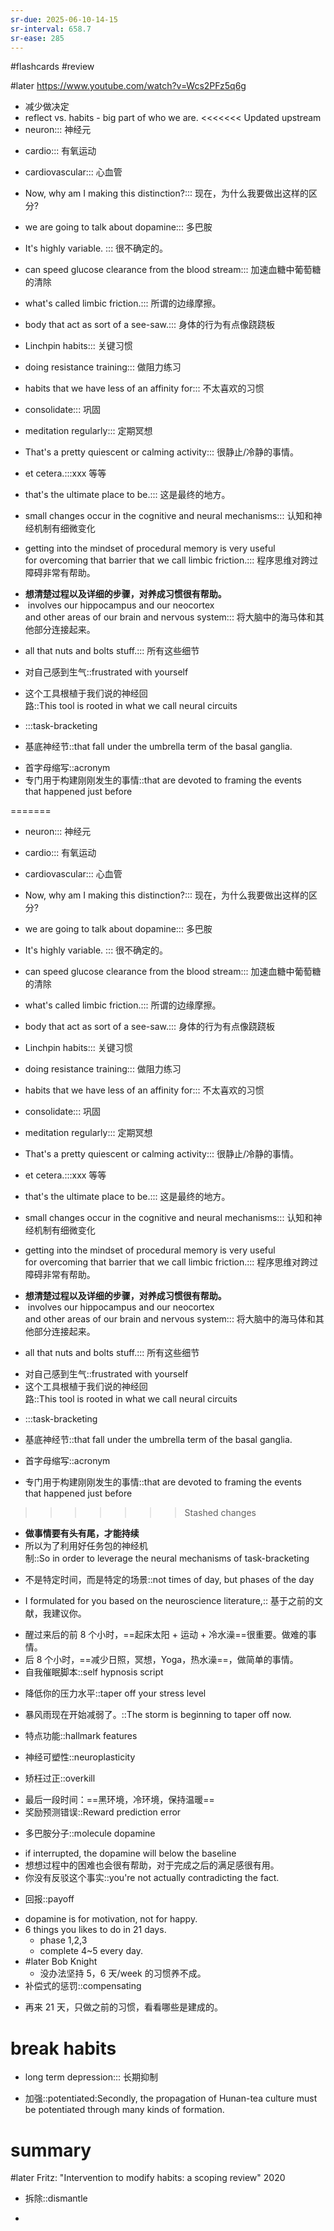 ```yaml
---
sr-due: 2025-06-10-14-15
sr-interval: 658.7
sr-ease: 285
---
```


#flashcards 
#review

#later https://www.youtube.com/watch?v=Wcs2PFz5q6g
- 减少做决定
- reflect  vs. habits - big part of who we are.
<<<<<<< Updated upstream
- neuron::: 神经元
<!--SR:!2023-12-25,3,264!2023-12-25,3,264-->
- cardio::: 有氧运动
<!--SR:!2023-12-25,3,264!2023-12-25,3,264-->
- cardiovascular::: 心血管
<!--SR:!2023-12-25,3,264!2023-12-25,3,264-->
- Now, why am I making this distinction?::: 现在，为什么我要做出这样的区分?
<!--SR:!2024-05-03,294,250!2023-12-25,3,264-->
- we are going to talk about dopamine::: 多巴胺
<!--SR:!2024-04-24,285,250!2023-12-25,3,264-->
- It's highly variable. ::: 很不确定的。
<!--SR:!2023-12-25,3,264!2023-12-25,3,264-->
- can speed glucose clearance from the blood stream::: 加速血糖中葡萄糖的清除
<!--SR:!2023-12-25,3,264!2023-12-25,3,264-->
- what's called limbic friction.::: 所谓的边缘摩擦。
<!--SR:!2024-05-04,295,250!2023-12-25,3,264-->
- body that act as sort of a see-saw.::: 身体的行为有点像跷跷板
<!--SR:!2023-12-25,3,264!2023-12-25,3,264-->
- Linchpin habits::: 关键习惯
<!--SR:!2024-04-26,287,245!2023-12-25,3,264-->
- doing resistance training::: 做阻力练习
<!--SR:!2023-12-25,3,264!2023-12-25,3,264-->
- habits that we have less of an affinity for::: 不太喜欢的习惯
<!--SR:!2023-12-25,3,264!2023-12-25,3,264-->
- consolidate::: 巩固
<!--SR:!2023-12-25,3,264!2023-12-25,3,264-->
- meditation regularly::: 定期冥想
<!--SR:!2024-11-13,427,265!2023-12-25,3,264-->
- That's a pretty quiescent or calming activity::: 很静止/冷静的事情。
<!--SR:!2023-12-25,3,264!2023-12-25,3,264-->
- et cetera.:::xxx 等等
<!--SR:!2023-12-25,3,264!2000-01-01,1,250-->
- that's the ultimate place to be.::: 这是最终的地方。
<!--SR:!2023-12-25,3,264!2023-12-25,3,264-->
- small changes occur in the cognitive and neural mechanisms::: 认知和神经机制有细微变化
<!--SR:!2023-12-25,3,264!2023-12-25,3,264-->
- getting into the mindset of procedural memory is very useful for overcoming that barrier that we call limbic friction.::: 程序思维对跨过障碍非常有帮助。
<!--SR:!2025-05-01,499,250!2000-01-01,1,250-->
- **想清楚过程以及详细的步骤，对养成习惯很有帮助。**
-  involves our hippocampus and our neocortex and other areas of our brain and nervous system::: 将大脑中的海马体和其他部分连接起来。
<!--SR:!2023-12-25,3,264!2023-12-25,3,264-->
- all that nuts and bolts stuff.::: 所有这些细节
<!--SR:!2023-12-25,3,264!2023-12-25,3,264-->
- 对自己感到生气::frustrated with yourself
<!--SR:!2023-12-25,3,264-->
- 这个工具根植于我们说的神经回路::This tool is rooted in what we call neural circuits
<!--SR:!2023-12-25,3,264-->
- :::task-bracketing
<!--SR:!2024-06-02,324,272!2023-12-25,3,264-->
- 基底神经节::that fall under the umbrella term of the basal ganglia.
<!--SR:!2023-12-25,3,264-->
- 首字母缩写::acronym <!--SR:!2023-12-16-11-05,87.1,130-->
- 专门用于构建刚刚发生的事情::that are devoted to framing the events that happened just before
<!--SR:!2023-12-25,3,264-->
=======
- neuron::: 神经元
<!--SR:!2023-12-25,3,264!2023-12-25,3,264-->
- cardio::: 有氧运动
<!--SR:!2023-12-25,3,264!2023-12-25,3,264-->
- cardiovascular::: 心血管
<!--SR:!2024-02-09,210,210!2023-12-25,3,264-->
- Now, why am I making this distinction?::: 现在，为什么我要做出这样的区分?
<!--SR:!2024-04-22,283,250!2023-12-25,3,264-->
- we are going to talk about dopamine::: 多巴胺
<!--SR:!2023-12-25,3,264!2023-12-25,3,264-->
- It's highly variable. ::: 很不确定的。
<!--SR:!2023-12-25,3,264!2023-12-25,3,264-->
- can speed glucose clearance from the blood stream::: 加速血糖中葡萄糖的清除
<!--SR:!2023-12-25,3,264!2023-12-25,3,264-->
- what's called limbic friction.::: 所谓的边缘摩擦。
<!--SR:!2024-02-02,203,205!2023-12-25,3,264-->
- body that act as sort of a see-saw.::: 身体的行为有点像跷跷板
<!--SR:!2023-12-25,3,264!2023-12-25,3,264-->
- Linchpin habits::: 关键习惯
<!--SR:!2023-12-25,3,264!2023-12-25,3,264-->
- doing resistance training::: 做阻力练习
<!--SR:!2023-12-25,3,264!2023-12-25,3,264-->
- habits that we have less of an affinity for::: 不太喜欢的习惯
<!--SR:!2024-04-04,265,250!2023-12-25,3,264-->
- consolidate::: 巩固
<!--SR:!2023-12-25,3,264!2023-12-25,3,264-->
- meditation regularly::: 定期冥想
<!--SR:!2023-12-25,3,264!2023-12-25,3,264-->
- That's a pretty quiescent or calming activity::: 很静止/冷静的事情。
<!--SR:!2000-01-01,1,250!2023-12-25,3,264-->
- et cetera.:::xxx 等等
<!--SR:!2024-04-06,267,245!2023-12-25,3,264-->
- that's the ultimate place to be.::: 这是最终的地方。
<!--SR:!2023-12-25,3,264!2023-12-25,3,264-->
- small changes occur in the cognitive and neural mechanisms::: 认知和神经机制有细微变化
<!--SR:!2024-02-04,205,205!2023-12-25,3,264-->
- getting into the mindset of procedural memory is very useful for overcoming that barrier that we call limbic friction.::: 程序思维对跨过障碍非常有帮助。
<!--SR:!2023-12-25,3,264!2023-12-25,3,264-->
- **想清楚过程以及详细的步骤，对养成习惯很有帮助。**
-  involves our hippocampus and our neocortex and other areas of our brain and nervous system::: 将大脑中的海马体和其他部分连接起来。
<!--SR:!2000-01-01,1,250!2023-12-25,3,264-->
- all that nuts and bolts stuff.::: 所有这些细节
<!--SR:!2023-12-25,3,264!2023-12-25,3,264-->
- 对自己感到生气::frustrated with yourself <!--SR:!2024-01-19-15-49,189,192-->
- 这个工具根植于我们说的神经回路::This tool is rooted in what we call neural circuits
<!--SR:!2023-12-25,3,264-->
- :::task-bracketing
<!--SR:!2023-12-25,3,264!2023-12-25,3,264-->
- 基底神经节::that fall under the umbrella term of the basal ganglia.
<!--SR:!2023-12-25,3,264-->
- 首字母缩写::acronym
<!--SR:!2023-12-25,3,264-->
- 专门用于构建刚刚发生的事情::that are devoted to framing the events that happened just before
<!--SR:!2023-12-25,3,264-->
>>>>>>> Stashed changes
- **做事情要有头有尾，才能持续**
- 所以为了利用好任务包的神经机制::So in order to leverage the neural mechanisms of task-bracketing
<!--SR:!2023-12-25,3,264-->
- 不是特定时间，而是特定的场景::not times of day, but phases of the day
<!--SR:!2023-12-25,3,264-->
- I formulated for you based on the neuroscience literature,:: 基于之前的文献，我建议你。
<!--SR:!2023-12-25,3,264-->
- 醒过来后的前 8 个小时，==起床太阳 + 运动 + 冷水澡==很重要。做难的事情。
- 后 8 个小时，==减少日照，冥想，Yoga，热水澡==，做简单的事情。
- 自我催眠脚本::self hypnosis script
<!--SR:!2023-12-25,3,264-->
- 降低你的压力水平::taper off your stress level
<!--SR:!2023-12-25,3,264-->
- 暴风雨现在开始减弱了。::The storm is beginning to taper off now.
<!--SR:!2023-12-25,3,264-->
- 特点功能::hallmark features
<!--SR:!2023-12-25,3,264-->
- 神经可塑性::neuroplasticity
<!--SR:!2023-12-25,3,264-->
- 矫枉过正::overkill
<!--SR:!2023-12-25,3,264-->
- 最后一段时间：==黑环境，冷环境，保持温暖==
- 奖励预测错误::Reward prediction error
<!--SR:!2023-12-25,3,264-->
- 多巴胺分子::molecule dopamine
<!--SR:!2023-12-25,3,264-->
- if interrupted, the dopamine will below the baseline
- 想想过程中的困难也会很有帮助，对于完成之后的满足感很有用。
- 你没有反驳这个事实::you're not actually contradicting the fact.
<!--SR:!2023-12-25,3,264-->
- 回报::payoff
<!--SR:!2023-12-25,3,264-->
- dopamine is for motivation, not for happy.
- 6 things you likes to do in 21 days.
	- phase 1,2,3
	- complete 4~5 every day.
- #later Bob Knight
	- 没办法坚持 5，6 天/week 的习惯养不成。
- 补偿式的惩罚::compensating
<!--SR:!2023-12-25,3,264-->
- 再来 21 天，只做之前的习惯，看看哪些是建成的。
# break habits
- long term depression::: 长期抑制
<!--SR:!2023-12-25,3,264!2023-12-25,3,264-->
- 加强::potentiated:Secondly, the propagation of Hunan-tea culture must be potentiated through many kinds of formation.
<!--SR:!2023-12-25,3,264-->

# summary
#later Fritz: "Intervention to modify habits: a scoping review"      2020


- 拆除::dismantle
<!--SR:!2023-12-25,3,264-->
- 


